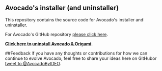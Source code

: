 [](https://github.com/trive/avocado/raw/master/Other/logo.png "")

## Avocado's installer (and uninstaller)

This repository contains the source code for Avocado's installer and uninstaller.

For Avocado's GitHub repository <a href="http://avocado.ideo.com" target="_blank">please click here</a>.

<b><a href="https://github.com/trive/avocado/blob/master/Other/Uninstall%20Avocado%20%26%20Origami.zip">Click here to uninstall Avocado & Origami</a>.</b>


##Feedback
If you have any thoughts or contributions for how we can continue to evolve Avocado, feel free to share your ideas here on GitHub​ or​ <a href="https://twitter.com/AvocadoByIDEO" target="_blank">tweet to @AvocadoByIDEO</a>.